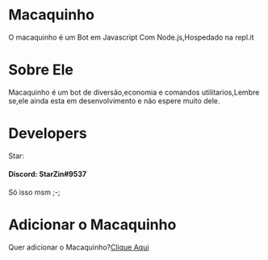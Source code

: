 # Macaquinho
O macaquinho é um Bot em Javascript Com Node.js,Hospedado na repl.it
# Sobre Ele
Macaquinho é um bot de diversão,economia e comandos utilitarios,Lembre se,ele ainda esta em desenvolvimento e não espere muito dele.

# Developers
Star:
#### Discord: StarZin#9537

Só isso msm ;-;

# Adicionar o Macaquinho

Quer adicionar o Macaquinho?[Clique Aqui](https://discord.com/oauth2/authorize?=&client_id=748701847824629871&scope=bot&permissions=8)
